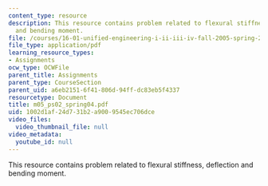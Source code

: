 ```yaml
---
content_type: resource
description: This resource contains problem related to flexural stiffness, deflection
  and bending moment.
file: /courses/16-01-unified-engineering-i-ii-iii-iv-fall-2005-spring-2006/1002d1af24d731b2a9009545ec706dce_m05_ps02_spring04.pdf
file_type: application/pdf
learning_resource_types:
- Assignments
ocw_type: OCWFile
parent_title: Assignments
parent_type: CourseSection
parent_uid: a6eb2151-6f41-806d-94ff-dc83eb5f4337
resourcetype: Document
title: m05_ps02_spring04.pdf
uid: 1002d1af-24d7-31b2-a900-9545ec706dce
video_files:
  video_thumbnail_file: null
video_metadata:
  youtube_id: null
---
```

This resource contains problem related to flexural stiffness, deflection and bending moment.

